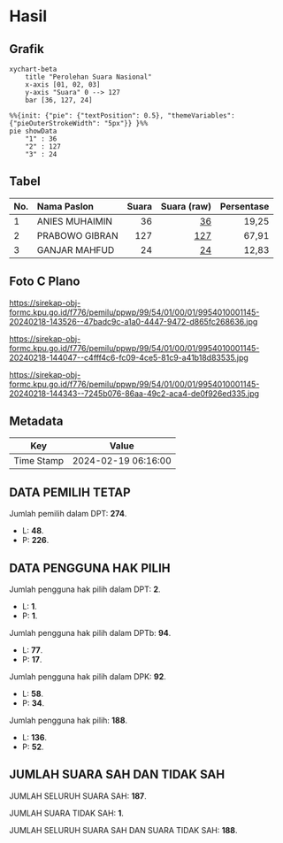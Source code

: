 # Hasil

## Grafik

```mermaid
xychart-beta
    title "Perolehan Suara Nasional"
    x-axis [01, 02, 03]
    y-axis "Suara" 0 --> 127
    bar [36, 127, 24]
```

```mermaid
%%{init: {"pie": {"textPosition": 0.5}, "themeVariables": {"pieOuterStrokeWidth": "5px"}} }%%
pie showData
    "1" : 36
    "2" : 127
    "3" : 24
```

## Tabel

| No. | Nama Paslon    | Suara | Suara (raw) | Persentase |
|:--- |:-------------- | -----:| -----------:| ----------:|
| 1   | ANIES MUHAIMIN | 36    | [36][p-1]   | 19,25      |
| 2   | PRABOWO GIBRAN | 127   | [127][p-2]  | 67,91      |
| 3   | GANJAR MAHFUD  | 24    | [24][p-3]   | 12,83      |


[p-1]: https://github.com/gigit-pemilu/pemilu-2024/blob/main/pilpres/hitung-suara/sub/99-luar-negeri/sub/54-johor-bahru-malaysia/sub/01-johor-bahru-malaysia/sub/0001-johor-bahru-malaysia/sub/145-ksk-135/sub/paslon-1.txt
[p-2]: https://github.com/gigit-pemilu/pemilu-2024/blob/main/pilpres/hitung-suara/sub/99-luar-negeri/sub/54-johor-bahru-malaysia/sub/01-johor-bahru-malaysia/sub/0001-johor-bahru-malaysia/sub/145-ksk-135/sub/paslon-2.txt
[p-3]: https://github.com/gigit-pemilu/pemilu-2024/blob/main/pilpres/hitung-suara/sub/99-luar-negeri/sub/54-johor-bahru-malaysia/sub/01-johor-bahru-malaysia/sub/0001-johor-bahru-malaysia/sub/145-ksk-135/sub/paslon-3.txt

## Foto C Plano

https://sirekap-obj-formc.kpu.go.id/f776/pemilu/ppwp/99/54/01/00/01/9954010001145-20240218-143526--47badc9c-a1a0-4447-9472-d865fc268636.jpg

https://sirekap-obj-formc.kpu.go.id/f776/pemilu/ppwp/99/54/01/00/01/9954010001145-20240218-144047--c4fff4c6-fc09-4ce5-81c9-a41b18d83535.jpg

https://sirekap-obj-formc.kpu.go.id/f776/pemilu/ppwp/99/54/01/00/01/9954010001145-20240218-144343--7245b076-86aa-49c2-aca4-de0f926ed335.jpg


## Metadata

| Key        | Value               |
| ---------- | ------------------- |
| Time Stamp | 2024-02-19 06:16:00 |


## DATA PEMILIH TETAP

Jumlah pemilih dalam DPT: **274**.
 * L: **48**.
 * P: **226**.

## DATA PENGGUNA HAK PILIH

Jumlah pengguna hak pilih dalam DPT: **2**.
 * L: **1**.
 * P: **1**.

Jumlah pengguna hak pilih dalam DPTb: **94**.
 * L: **77**.
 * P: **17**.

Jumlah pengguna hak pilih dalam DPK: **92**.
 * L: **58**.
 * P: **34**.

Jumlah pengguna hak pilih: **188**.
 * L: **136**.
 * P: **52**.

## JUMLAH SUARA SAH DAN TIDAK SAH

JUMLAH SELURUH SUARA SAH: **187**.

JUMLAH SUARA TIDAK SAH: **1**.

JUMLAH SELURUH SUARA SAH DAN SUARA TIDAK SAH: **188**.


